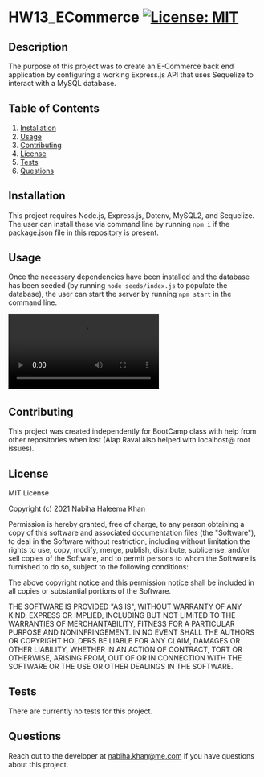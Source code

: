 # HW13_ECommerce [![License: MIT](https://img.shields.io/badge/License-MIT-yellow.svg)](https://opensource.org/licenses/MIT)

## Description

The purpose of this project was to create an E-Commerce back end application by configuring a working Express.js API that uses Sequelize to interact with a MySQL database.

## Table of Contents

1. [Installation](#Installation)
2. [Usage](#Usage)
3. [Contributing](#Contributing)
4. [License](#License)
5. [Tests](#Tests)
6. [Questions](#Questions)

## Installation

This project requires Node.js, Express.js, Dotenv, MySQL2, and Sequelize. The user can install these via command line by running `npm i` if the package.json file in this repository is present.

## Usage

Once the necessary dependencies have been installed and the database has been seeded (by running `node seeds/index.js` to populate the database), the user can start the server by running `npm start` in the command line.

![Demo of the ECommerce Back End](/trimmed_13.mov).

## Contributing

This project was created independently for BootCamp class with help from other repositories when lost (Alap Raval also helped with localhost@ root issues).

## License

MIT License

Copyright (c) 2021 Nabiha Haleema Khan

Permission is hereby granted, free of charge, to any person obtaining a copy
of this software and associated documentation files (the "Software"), to deal
in the Software without restriction, including without limitation the rights
to use, copy, modify, merge, publish, distribute, sublicense, and/or sell
copies of the Software, and to permit persons to whom the Software is
furnished to do so, subject to the following conditions:

The above copyright notice and this permission notice shall be included in all
copies or substantial portions of the Software.

THE SOFTWARE IS PROVIDED "AS IS", WITHOUT WARRANTY OF ANY KIND, EXPRESS OR
IMPLIED, INCLUDING BUT NOT LIMITED TO THE WARRANTIES OF MERCHANTABILITY,
FITNESS FOR A PARTICULAR PURPOSE AND NONINFRINGEMENT. IN NO EVENT SHALL THE
AUTHORS OR COPYRIGHT HOLDERS BE LIABLE FOR ANY CLAIM, DAMAGES OR OTHER
LIABILITY, WHETHER IN AN ACTION OF CONTRACT, TORT OR OTHERWISE, ARISING FROM,
OUT OF OR IN CONNECTION WITH THE SOFTWARE OR THE USE OR OTHER DEALINGS IN THE
SOFTWARE.

## Tests

There are currently no tests for this project.

## Questions

Reach out to the developer at nabiha.khan@me.com if you have questions about this project.